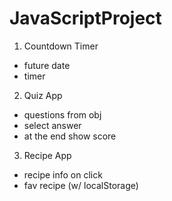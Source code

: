 # JavaScriptProject

1. Countdown Timer
- future date
- timer

2. Quiz App
- questions from obj
- select answer
- at the end show score

3. Recipe App
- recipe info on click
- fav recipe (w/ localStorage)